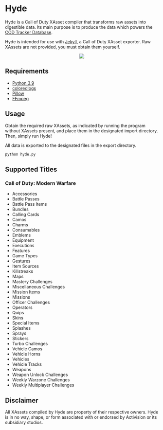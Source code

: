 # Hyde

Hyde is a Call of Duty XAsset compiler that transforms raw assets into digestible data. Its main purpose is to produce the data which powers the [COD Tracker Database](https://tracker.gg/warzone/db/loot).

Hyde is intended for use with [Jekyll](https://github.com/EthanC/Jekyll), a Call of Duty XAsset exporter. Raw XAssets are not provided, you must obtain them yourself.

<p align="center">
    <img src="https://i.imgur.com/0rPZTzB.png" draggable="false">
</p>

## Requirements

-   [Python 3.9](https://www.python.org/downloads/)
-   [coloredlogs](https://pypi.org/project/coloredlogs/)
-   [Pillow](https://pillow.readthedocs.io/en/stable/installation.html)
-   [FFmpeg](http://ffmpeg.org/download.html)

## Usage

Obtain the required raw XAssets, as indicated by running the program without XAssets present, and place them in the designated import directory. Then, simply run Hyde!

All data is exported to the designated files in the export directory.

```py
python hyde.py
```

## Supported Titles

### Call of Duty: Modern Warfare

-   Accessories
-   Battle Passes
-   Battle Pass Items
-   Bundles
-   Calling Cards
-   Camos
-   Charms
-   Consumables
-   Emblems
-   Equipment
-   Executions
-   Features
-   Game Types
-   Gestures
-   Item Sources
-   Killstreaks
-   Maps
-   Mastery Challenges
-   Miscellaneous Challenges
-   Mission Items
-   Missions
-   Officer Challenges
-   Operators
-   Quips
-   Skins
-   Special Items
-   Splashes
-   Sprays
-   Stickers
-   Turbo Challenges
-   Vehicle Camos
-   Vehicle Horns
-   Vehicles
-   Vehicle Tracks
-   Weapons
-   Weapon Unlock Challenges
-   Weekly Warzone Challenges
-   Weekly Multiplayer Challenges

## Disclaimer

All XAssets compiled by Hyde are property of their respective owners. Hyde is in no way, shape, or form associated with or endorsed by Activision or its subsidiary studios.
